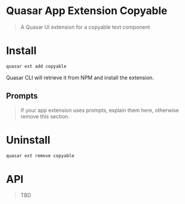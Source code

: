 Quasar App Extension Copyable
===

> A Quasar UI extension for a copyable text component

# Install
```bash
quasar ext add copyable
```
Quasar CLI will retrieve it from NPM and install the extension.

## Prompts

> If your app extension uses prompts, explain them here, otherwise remove this section.

# Uninstall
```bash
quasar ext remove copyable
```

# API

> TBD
